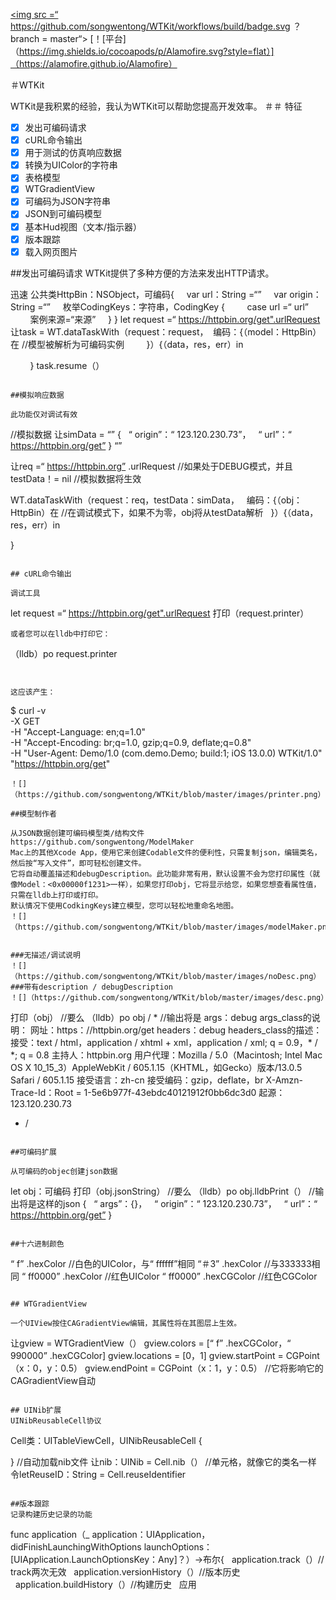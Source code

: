 <a href="https://github.com/songwentong/WTKit/actions?query=workflow%3Abuild"> <img src =“ https://github.com/songwentong/WTKit/workflows/build/badge.svg ？branch = master“>
</a>
[！[平台]（https://img.shields.io/cocoapods/p/Alamofire.svg?style=flat）]（https://alamofire.github.io/Alamofire）

＃WTKit

WTKit是我积累的经验，我认为WTKit可以帮助您提高开发效率。
＃＃ 特征
- [x] 发出可编码请求
- [x] cURL命令输出
- [x] 用于测试的仿真响应数据
- [x] 转换为UIColor的字符串
- [x] 表格模型
- [x] WTGradientView
- [x] 可编码为JSON字符串
- [x] JSON到可编码模型
- [x] 基本Hud视图（文本/指示器）
- [x] 版本跟踪
- [x] 载入网页图片

##发出可编码请求
WTKit提供了多种方便的方法来发出HTTP请求。

迅速
公共类HttpBin：NSObject，可编码{
    var url：String =“”
    var origin：String =“”
    枚举CodingKeys：字符串，CodingKey {
        case url =“ url”
        案例来源=“来源”
    }
}
let request =“ https://httpbin.org/get".urlRequest
让task = WT.dataTaskWith（request：request，
 编码：{（model：HttpBin）在
//模型被解析为可编码实例
        }）{（data，res，err）in

        }
task.resume（）
```

##模拟响应数据

此功能仅对调试有效
```
//模拟数据
让simData =
“”
{
  “ origin”：“ 123.120.230.73”，
  “ url”：“ https://httpbin.org/get”
}
“”

让req =“ https://httpbin.org” .urlRequest
//如果处于DEBUG模式，并且testData！= nil
//模拟数据将生效

WT.dataTaskWith（request：req，testData：simData，
  编码：{（obj：HttpBin）在
//在调试模式下，如果不为零，obj将从testData解析
  }）{（data，res，err）in

}

```

## cURL命令输出

调试工具
```
let request =“ https://httpbin.org/get".urlRequest
打印（request.printer）
```
或者您可以在lldb中打印它：

```
（lldb）po request.printer
```


这应该产生：

```
$ curl -v \
-X GET \
-H "Accept-Language: en;q=1.0" \
-H "Accept-Encoding: br;q=1.0, gzip;q=0.9, deflate;q=0.8" \
-H "User-Agent: Demo/1.0 (com.demo.Demo; build:1; iOS 13.0.0) WTKit/1.0" \
"https://httpbin.org/get"
```
！[]（https://github.com/songwentong/WTKit/blob/master/images/printer.png）

##模型制作者

从JSON数据创建可编码模型类/结构文件
https://github.com/songwentong/ModelMaker
Mac上的其他Xcode App，使用它来创建Codable文件的便利性，只需复制json，编辑类名，然后按“写入文件”，即可轻松创建文件。
它将自动覆盖描述和debugDescription。此功能非常有用，默认设置不会为您打印属性（就像Model：<0x00000f1231>一样），如果您打印obj，它将显示给您，如果您想查看属性值，只需在lldb上打印或打印。
默认情况下使用CodkingKeys建立模型，您可以轻松地重命名地图。
！[]（https://github.com/songwentong/WTKit/blob/master/images/modelMaker.png）


###无描述/调试说明
！[]（https://github.com/songwentong/WTKit/blob/master/images/noDesc.png）
###带有description / debugDescription
！[]（https://github.com/songwentong/WTKit/blob/master/images/desc.png）
```
打印（obj）
//要么
（lldb）po obj
/ *
//输出将是
args：debug args_class的说明：
网址：https：//httpbin.org/get
headers：debug headers_class的描述：
接受：text / html，application / xhtml + xml，application / xml; q = 0.9，* / *; q = 0.8
主持人：httpbin.org
用户代理：Mozilla / 5.0（Macintosh; Intel Mac OS X 10_15_3）AppleWebKit / 605.1.15（KHTML，如Gecko）版本/13.0.5 Safari / 605.1.15
接受语言：zh-cn
接受编码：gzip，deflate，br
X-Amzn-Trace-Id：Root = 1-5e6b977f-43ebdc40121912f0bb6dc3d0
起源：123.120.230.73
* /
```

##可编码扩展

从可编码的objec创建json数据

```
let obj：可编码
打印（obj.jsonString）
//要么
（lldb）po obj.lldbPrint（）
//输出将是这样的json
{
  “ args”：{}，
  “ origin”：“ 123.120.230.73”，
  “ url”：“ https://httpbin.org/get”
}

```

##十六进制颜色

```
“ f” .hexColor //白色的UIColor，与“ ffffff”相同
“＃3” .hexColor //与333333相同
“ ff0000” .hexColor //红色UIColor
“ ff0000” .hexCGColor //红色CGColor
```

## WTGradientView

一个UIView按住CAGradientView编辑，其属性将在其图层上生效。

```
让gview = WTGradientView（）
gview.colors = [“ f” .hexCGColor，“ 990000” .hexCGColor]
gview.locations = [0，1]
gview.startPoint = CGPoint（x：0，y：0.5）
gview.endPoint = CGPoint（x：1，y：0.5）
//它将影响它的CAGradientView自动
```

## UINib扩展
UINibReusableCell协议

```
Cell类：UITableViewCell，UINibReusableCell {

}
//自动加载nib文件
让nib：UINib = Cell.nib（）
//单元格，就像它的类名一样
令letReuseID：String = Cell.reuseIdentifier

```

##版本跟踪
记录构建历史记录的功能

```
func application（_ application：UIApplication，didFinishLaunchingWithOptions launchOptions：[UIApplication.LaunchOptionsKey：Any]？）->布尔{
  application.track（）// track两次无效
  application.versionHistory（）//版本历史
  application.buildHistory（）//构建历史
  应用
